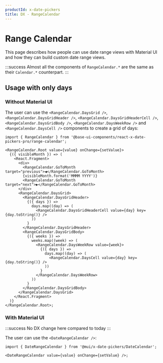```yaml
---
productId: x-date-pickers
title: DX - RangeCalendar
---
```


# Range Calendar

<p class="description">This page describes how people can use date range views with Material UI and how they can build custom date range views.</p>

:::success
Almost all the components of `RangeCalendar.*` are the same as their `Calendar.*` counterpart.
:::

## Usage with only days

### Without Material UI

The user can use the `<RangeCalendar.DaysGrid />`, `<RangeCalendar.DaysGridHeader />`, `<RangeCalendar.DaysGridHeaderCell />`, `<RangeCalendar.DaysGridBody />`, `<RangeCalendar.DaysWeekRow />` and `<RangeCalendar.DaysCell />` components to create a grid of days:

```tsx
import { RangeCalendar } from '@base-ui-components/react-x-date-pickers-pro/range-calendar';

<RangeCalendar.Root value={value} onChange={setValue}>
  {({ visibleMonth }) => (
    <React.Fragment>
      <div>
        <RangeCalendar.GoToMonth target="previous">◀</RangeCalendar.GoToMonth>
        {visibleMonth.format('MMMM YYYY')}
        <RangeCalendar.GoToMonth target="next">▶</RangeCalendar.GoToMonth>
      </div>
      <RangeCalendar.DaysGrid>
        <RangeCalendar.DaysGridHeader>
          {({ days }) =>
            days.map((day) => (
              <RangeCalendar.DaysGridHeaderCell value={day} key={day.toString()} />
            ))
          }
        </RangeCalendar.DaysGridHeader>
        <RangeCalendar.DaysGridBody>
          {({ weeks }) =>
            weeks.map((week) => (
              <RangeCalendar.DaysWeekRow value={week}>
                {({ days }) =>
                  days.map((day) => (
                    <RangeCalendar.DaysCell value={day} key={day.toString()} />
                  ))
                }
              </RangeCalendar.DaysWeekRow>
            ))
          }
        </RangeCalendar.DaysGridBody>
      </RangeCalendar.DaysGrid>
    </React.Fragment>
  )}
</RangeCalendar.Root>;
```

### With Material UI

:::success
No DX change here compared to today
:::

The user can use the `<DateRangeCalendar />`:

```tsx
import { DateRangeCalendar } from '@mui/x-date-pickers/DateCalendar';

<DateRangeCalendar value={value} onChange={setValue} />;
```

